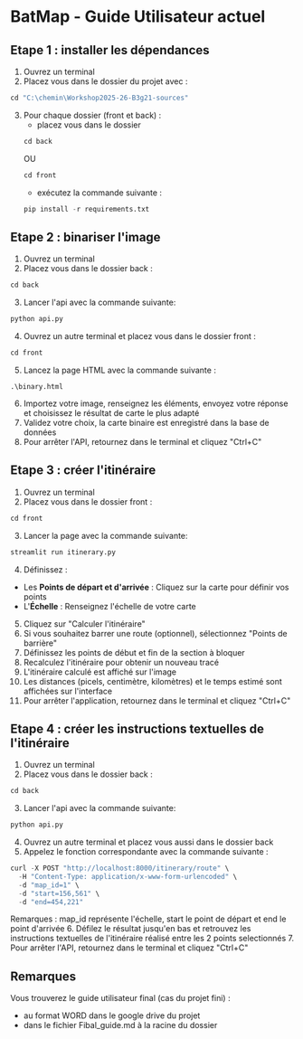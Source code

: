 # BatMap - Guide Utilisateur actuel

## Etape 1 : installer les dépendances
1. Ouvrez un terminal
2. Placez vous dans le dossier du projet avec :
```python
cd "C:\chemin\Workshop2025-26-B3g21-sources"
```
3. Pour chaque dossier (front et back) :
    - placez vous dans le dossier 
    ```python
    cd back
    ```
    OU
    ```python
    cd front
    ```
    - exécutez la commande suivante :
    ```python
    pip install -r requirements.txt
    ```

## Etape 2 : binariser l'image
1. Ouvrez un terminal
2. Placez vous dans le dossier back :
```python
cd back
```
3. Lancer l'api avec la commande suivante: 
```python 
python api.py
```
4. Ouvrez un autre terminal et placez vous dans le dossier front :
```python
cd front
```
5. Lancez la page HTML avec la commande suivante :
```
.\binary.html
```
6. Importez votre image, renseignez les éléments, envoyez votre réponse et choisissez le résultat de carte le plus adapté 
7. Validez votre choix, la carte binaire est enregistré dans la base de données
8. Pour arrêter l'API, retournez dans le terminal et cliquez "Ctrl+C"

## Etape 3 : créer l'itinéraire
1. Ouvrez un terminal
2. Placez vous dans le dossier front :
```python
cd front
```
3. Lancer la page avec la commande suivante: 
```python 
streamlit run itinerary.py
```
4. Définissez :
- Les **Points de départ et d'arrivée** : Cliquez sur la carte pour définir vos points
- L'**Échelle** : Renseignez l'échelle de votre carte
5. Cliquez sur "Calculer l'itinéraire"
6. Si vous souhaitez barrer une route (optionnel), sélectionnez "Points de barrière"
7. Définissez les points de début et fin de la section à bloquer
8. Recalculez l'itinéraire pour obtenir un nouveau tracé
9. L'itinéraire calculé est affiché sur l'image 
10. Les distances (picels, centimètre, kilomètres) et le temps estimé sont affichées sur l'interface
11. Pour arrêter l'application, retournez dans le terminal et cliquez "Ctrl+C"

## Etape 4 : créer les instructions textuelles de l'itinéraire
1. Ouvrez un terminal
2. Placez vous dans le dossier back :
```python
cd back
```
3. Lancer l'api avec la commande suivante: 
```python 
python api.py
```
4. Ouvrez un autre terminal et placez vous aussi dans le dossier back
5. Appelez le fonction correspondante avec la commande suivante : 
```python 
curl -X POST "http://localhost:8000/itinerary/route" \
  -H "Content-Type: application/x-www-form-urlencoded" \
  -d "map_id=1" \
  -d "start=156,561" \
  -d "end=454,221"
```
Remarques : map_id représente l'échelle, start le point de départ et end le point d'arrivée
6. Défilez le résultat jusqu'en bas et retrouvez les instructions textuelles de l'itinéraire réalisé entre les 2 points selectionnés
7. Pour arrêter l'API, retournez dans le terminal et cliquez "Ctrl+C"

## Remarques
Vous trouverez le guide utilisateur final (cas du projet fini) :
- au format WORD dans le google drive du projet
- dans le fichier Fibal_guide.md à la racine du dossier